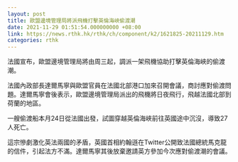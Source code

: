 ```yaml
---
layout: post
title: 歐盟邊境管理局將派飛機打擊英倫海峽偷渡潮
date: 2021-11-29 01:51:54.000000000 +08:00
link: https://news.rthk.hk/rthk/ch/component/k2/1621825-20211129.htm
categories: rthk
---
```


法國宣布，歐盟邊境管理局將由周三起，調派一架飛機協助打擊英倫海峽的偷渡潮。

法國內政部長達爾馬寧與歐盟官員在法國北部港口加來召開會議，商討應對偷渡問題。達爾馬寧會後表示，歐盟邊境管理局派出的飛機將日夜飛行，飛越法國北部到荷蘭的地區。 

一艘偷渡船本月24日從法國出發，試圖穿越英倫海峽前往英國途中沉沒，導致27人死亡。

這宗慘劇激化英法兩國的矛盾，英國首相約翰遜在Twitter公開致法國總統馬克龍的信件，引起法方不滿。達爾馬寧其後放棄邀請英方參加今次應對偷渡潮的會議。
